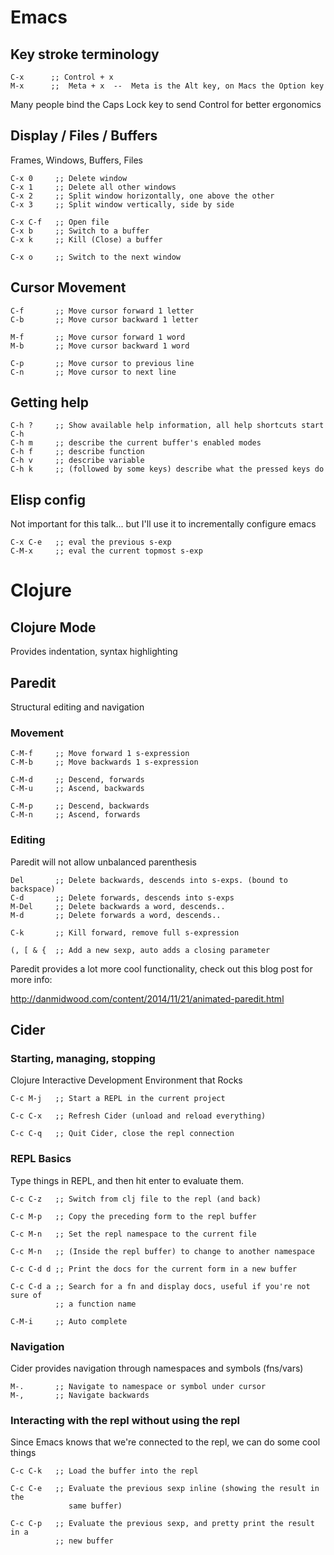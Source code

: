 # Emacs

## Key stroke terminology

    C-x      ;; Control + x
    M-x      ;;  Meta + x  --  Meta is the Alt key, on Macs the Option key

Many people bind the Caps Lock key to send Control for better ergonomics

## Display / Files / Buffers

Frames, Windows, Buffers, Files

    C-x 0     ;; Delete window
    C-x 1     ;; Delete all other windows
    C-x 2     ;; Split window horizontally, one above the other
    C-x 3     ;; Split window vertically, side by side

    C-x C-f   ;; Open file
    C-x b     ;; Switch to a buffer
    C-x k     ;; Kill (Close) a buffer

    C-x o     ;; Switch to the next window

## Cursor Movement

    C-f       ;; Move cursor forward 1 letter
    C-b       ;; Move cursor backward 1 letter

    M-f       ;; Move cursor forward 1 word
    M-b       ;; Move cursor backward 1 word

    C-p       ;; Move cursor to previous line
    C-n       ;; Move cursor to next line

## Getting help

    C-h ?     ;; Show available help information, all help shortcuts start C-h
    C-h m     ;; describe the current buffer's enabled modes
    C-h f     ;; describe function
    C-h v     ;; describe variable
    C-h k     ;; (followed by some keys) describe what the pressed keys do

## Elisp config

Not important for this talk... but I'll use it to incrementally configure emacs

    C-x C-e   ;; eval the previous s-exp
    C-M-x     ;; eval the current topmost s-exp

# Clojure
## Clojure Mode

Provides indentation, syntax highlighting

## Paredit

Structural editing and navigation

### Movement

    C-M-f     ;; Move forward 1 s-expression
    C-M-b     ;; Move backwards 1 s-expression

    C-M-d     ;; Descend, forwards
    C-M-u     ;; Ascend, backwards

    C-M-p     ;; Descend, backwards
    C-M-n     ;; Ascend, forwards

### Editing

Paredit will not allow unbalanced parenthesis

    Del       ;; Delete backwards, descends into s-exps. (bound to backspace)
    C-d       ;; Delete forwards, descends into s-exps
    M-Del     ;; Delete backwards a word, descends..
    M-d       ;; Delete forwards a word, descends..

    C-k       ;; Kill forward, remove full s-expression

    (, [ & {  ;; Add a new sexp, auto adds a closing parameter


Paredit provides a lot more cool functionality, check out this blog post for
more info:

http://danmidwood.com/content/2014/11/21/animated-paredit.html


## Cider

### Starting, managing, stopping

Clojure Interactive Development Environment that Rocks

    C-c M-j   ;; Start a REPL in the current project

    C-c C-x   ;; Refresh Cider (unload and reload everything)

    C-c C-q   ;; Quit Cider, close the repl connection

### REPL Basics

Type things in REPL, and then hit enter to evaluate them.

    C-c C-z   ;; Switch from clj file to the repl (and back)

    C-c M-p   ;; Copy the preceding form to the repl buffer

    C-c M-n   ;; Set the repl namespace to the current file

    C-c M-n   ;; (Inside the repl buffer) to change to another namespace

    C-c C-d d ;; Print the docs for the current form in a new buffer

    C-c C-d a ;; Search for a fn and display docs, useful if you're not sure of
              ;; a function name

    C-M-i     ;; Auto complete


### Navigation

Cider provides navigation through namespaces and symbols (fns/vars)

    M-.       ;; Navigate to namespace or symbol under cursor
    M-,       ;; Navigate backwards


### Interacting with the repl without using the repl

Since Emacs knows that we're connected to the repl, we can do some cool things

    C-c C-k   ;; Load the buffer into the repl

    C-c C-e   ;; Evaluate the previous sexp inline (showing the result in the
                 same buffer)

    C-c C-p   ;; Evaluate the previous sexp, and pretty print the result in a
              ;; new buffer
